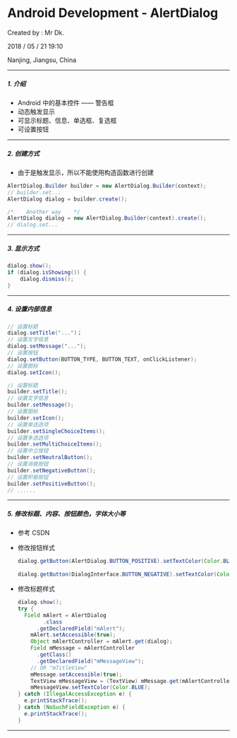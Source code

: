 # Android Development - AlertDialog

Created by : Mr Dk.

2018 / 05 / 21 19:10

Nanjing, Jiangsu, China

------

##### 1. 介绍

* Android 中的基本控件 —— 警告框
* 动态触发显示
* 可显示标题、信息、单选框、复选框
* 可设置按钮

---

##### 2. 创建方式

* 由于是触发显示，所以不能使用构造函数进行创建

```java
AlertDialog.Builder builder = new AlertDialog.Builder(context);
// builder.set...
AlertDialog dialog = builder.create();

/*    Another way    */
AlertDialog dialog = new AlertDialog.Builder(context).create();
// dialog.set...
```

---

##### 3. 显示方式

```Java
dialog.show();
if (dialog.isShowing()) {
    dialog.dismiss();
}
```

---

##### 4. 设置内部信息

```java
// 设置标题
dialog.setTitle("...")；
// 设置文字信息
dialog.setMessage("...");
// 设置按钮
dialog.setButton(BUTTON_TYPE, BUTTON_TEXT, onClickListener);
// 设置图标
dialog.setIcon();

// 设置标题
builder.setTitle();
// 设置文字信息
builder.setMessage();
// 设置图标
builder.setIcon();
// 设置单选选项
builder.setSingleChoiceItems();
// 设置多选选项
builder.setMultiChoiceItems();
// 设置中立按钮
builder.setNeutralButton();
// 设置消极按钮
builder.setNegativeButton();
// 设置积极按钮
builder.setPositiveButton();
// ......
```

---

##### 5. 修改标题、内容、按钮颜色，字体大小等

- 参考 CSDN

- 修改按钮样式

  ```Java
  dialog.getButton(AlertDialog.BUTTON_POSITIVE).setTextColor(Color.BLUE);
      
  dialog.getButton(DialogInterface.BUTTON_NEGATIVE).setTextColor(Color.BLACK);
  ```

- 修改标题样式

  ```Java
  dialog.show();
  try {
  	Field mAlert = AlertDialog
          .class
  		.getDeclaredField("mAlert");
      mAlert.setAccessible(true);
      Object mAlertController = mAlert.get(dialog);
      Field mMessage = mAlertController
   		.getClass()
   		.getDeclaredField("mMessageView");
      // OR "mTitleView"
      mMessage.setAccessible(true);
      TextView mMessageView = (TextView) mMessage.get(mAlertController);
      mMessageView.setTextColor(Color.BLUE);
  } catch (IllegalAccessException e) {
  	e.printStackTrace();
  } catch (NoSuchFieldException e) {
  	e.printStackTrace();
  }
  ```

------


